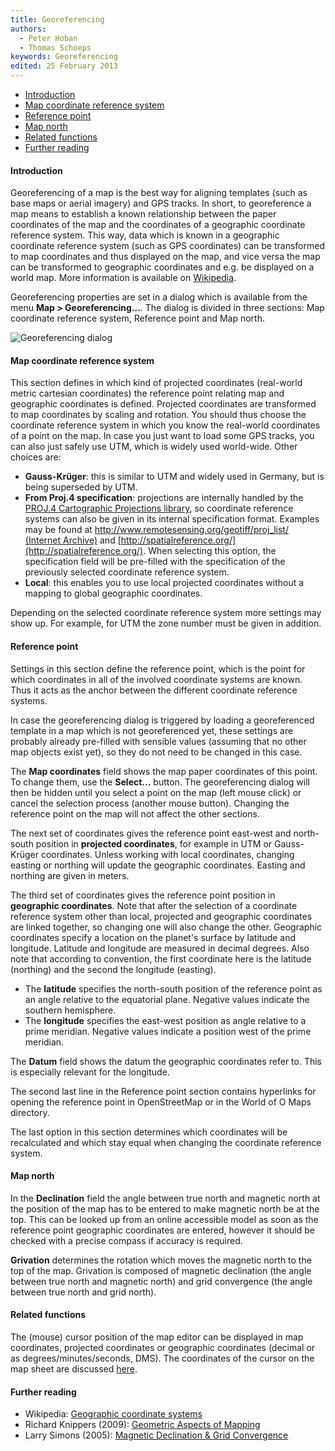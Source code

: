 ```yaml
---
title: Georeferencing
authors:
  - Peter Hoban
  - Thomas Schoeps
keywords: Georeferencing
edited: 25 February 2013
---
```


 - [Introduction](#introduction)
 - [Map coordinate reference system](#map-coordinate-reference-system)
 - [Reference point](#reference-point)
 - [Map north](#map-north)
 - [Related functions](#related-functions)
 - [Further reading](#further-reading)

#### Introduction

Georeferencing of a map is the best way for aligning templates (such as base maps or aerial imagery) and GPS tracks. In short, to georeference a map means to establish a known relationship between the paper coordinates of the map and the coordinates of a geographic coordinate reference system. This way, data which is known in a geographic coordinate reference system (such as GPS coordinates) can be transformed to map coordinates and thus displayed on the map, and vice versa the map can be transformed to geographic coordinates and e.g. be displayed on a world map. More information is available on [Wikipedia](https://en.wikipedia.org/wiki/Georeferencing).

Georeferencing properties are set in a dialog which is available from the menu **Map &gt; Georeferencing...**. The dialog is divided in three sections: Map coordinate reference system, Reference point and Map north.

![Georeferencing dialog](images/georeferencing.png)

#### Map coordinate reference system

This section defines in which kind of projected coordinates (real-world metric cartesian coordinates) the reference point relating map and geographic coordinates is defined. Projected coordinates are transformed to map coordinates by scaling and rotation. You should thus choose the coordinate reference system in which you know the real-world coordinates of a point on the map. In case you just want to load some GPS tracks, you can also just safely use UTM, which is widely used world-wide. Other choices are:

 - **Gauss-Kr&uuml;ger**: this is similar to UTM and widely used in Germany, but is being superseded by UTM.
 - **From Proj.4 specification**: projections are internally handled by the [PROJ.4 Cartographic Projections library](https://proj4.org/), so coordinate reference systems can also be given in its internal specification format. Examples may be found at [http://www.remotesensing.org/geotiff/proj_list/ (Internet Archive)](https://web.archive.org/web/20160802172057/http://www.remotesensing.org/geotiff/proj_list/) and [http://spatialreference.org/](http://spatialreference.org/). When selecting this option, the specification field will be pre-filled with the specification of the previously selected coordinate reference system.
 - **Local**: this enables you to use local projected coordinates without a mapping to global geographic coordinates.

Depending on the selected coordinate reference system more settings may show up. For example, for UTM the zone number must be given in addition.

#### Reference point

Settings in this section define the reference point, which is the point for which coordinates in all of the involved coordinate systems are known. Thus it acts as the anchor between the different coordinate reference systems.

In case the georeferencing dialog is triggered by loading a georeferenced template in a map which is not georeferenced yet, these settings are probably already pre-filled with sensible values (assuming that no other map objects exist yet), so they do not need to be changed in this case.

The **Map coordinates** field shows the map paper coordinates of this point. To change them, use the **Select...** button. The georeferencing dialog will then be hidden until you select a point on the map (left mouse click) or cancel the selection process (another mouse button). Changing the reference point on the map will not affect the other sections.

The next set of coordinates gives the reference point east-west and north-south position in **projected coordinates**, for example in UTM or Gauss-Kr&uuml;ger coordinates. Unless working with local coordinates, changing easting or northing will update the geographic coordinates. Easting and northing are given in meters.

The third set of coordinates gives the reference point position in **geographic coordinates**. Note that after the selection of a coordinate reference system other than local, projected and geographic coordinates are linked together, so changing one will also change the other. Geographic coordinates specify a location on the planet's surface by
latitude and longitude. Latitude and longitude are measured in decimal degrees. Also note that according to convention, the first coordinate here is the latitude (northing) and the second the longitude (easting).

 - The **latitude** specifies the north-south position of the reference point as an angle relative to the equatorial plane. Negative values indicate the southern hemisphere.
 - The **longitude** specifies the east-west position as angle relative to a prime meridian. Negative values indicate a position west of the prime meridian.

The **Datum** field shows the datum the geographic coordinates refer to. This is especially relevant for the longitude.

The second last line in the Reference point section contains hyperlinks for opening the reference point in OpenStreetMap or in the World of O Maps directory.

The last option in this section determines which coordinates will be recalculated and which stay equal when changing the coordinate reference system.


#### Map north

In the **Declination** field the angle between true north and magnetic north at the position of the map has to be entered to make magnetic north be at the top. This can be looked up from an online accessible model as soon as the reference point geographic coordinates are entered, however it should be checked with a precise compass if accuracy is required.

**Grivation** determines the rotation which moves the magnetic north to the top of the map. Grivation is composed of magnetic declination (the angle between true north and magnetic north) and grid convergence (the angle between true north and grid north).


#### Related functions

The (mouse) cursor position of the map editor can be displayed in map coordinates, projected coordinates or geographic coordinates (decimal or as degrees/minutes/seconds, DMS). The coordinates of the cursor on the map sheet are discussed [here](view_menu.md#coorddisplay).

#### Further reading

 - Wikipedia: [Geographic coordinate systems](https://en.wikipedia.org/wiki/Geographic_coordinate_system)
 - Richard Knippers (2009): [Geometric Aspects of Mapping](https://kartoweb.itc.nl/geometrics/)
 - Larry Simons (2005): [Magnetic Declination &amp; Grid Convergence](http://www.threelittlemaids.co.uk/magdec/explain.html)
